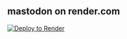 ## mastodon on render.com

[![Deploy to Render](https://render.com/images/deploy-to-render-button.svg)](https://render.com/deploy)
